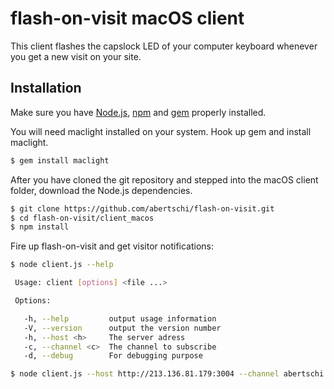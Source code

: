 # flash-on-visit macOS client

This client flashes the capslock LED of your computer keyboard whenever you get a new visit on your site.

## Installation
Make sure you have [Node.js](https://nodejs.org/en/download/package-manager/), [npm](https://docs.npmjs.com/getting-started/installing-node) and [gem](https://rubygems.org/pages/download) properly installed.

You will need maclight installed on your system. Hook up gem and install maclight.
```sh
$ gem install maclight
```

After you have cloned the git repository and stepped into the macOS client folder, download the Node.js dependencies.

```sh
$ git clone https://github.com/abertschi/flash-on-visit.git
$ cd flash-on-visit/client_macos
$ npm install
```

Fire up flash-on-visit and get visitor notifications:

```sh
$ node client.js --help

 Usage: client [options] <file ...>

 Options:

   -h, --help         output usage information
   -V, --version      output the version number
   -h, --host <h>     The server adress
   -c, --channel <c>  The channel to subscribe
   -d, --debug        For debugging purpose

   ```

   ```sh
   $ node client.js --host http://213.136.81.179:3004 --channel abertschi
   ```
